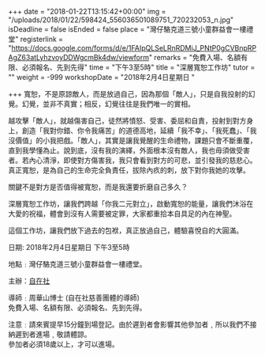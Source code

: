 +++
date = "2018-01-22T13:15:42+00:00"
img = "/uploads/2018/01/22/598424_556036501089751_720232053_n.jpg"
isDeadline = false
isEnded = false
place = "灣仔駱克道三號小童群益會一樓禮堂"
registerlink = "https://docs.google.com/forms/d/e/1FAIpQLSeLRnRDMiJ_PNtP0gCVBnpRPAgZ63atLyhzvoyDDWgcmBk4dw/viewform"
remarks = "免費入場、名額有限、必須報名、先到先得"
time = "下午3至5時"
title = "深層寬恕工作坊"
tutor = ""
weight = -999
workshopDate = "2018年2月4日星期日 "

+++
寬恕，不是原諒敵人，而是放過自己，因為那個「敵人」，只是自我投射的幻覺。幻覺，並非不真實；相反，幻覺往往是我們唯一的實相。

越攻擊「敵人」，就越傷害自己，徒然將憤怒、受害、委屈和自責，投射到對方身上，創造「我對你錯、你令我痛苦」的道德高地，延續「我不幸」、「我死蠢」、「我沒價值」的小我把戲。「敵人」，其實是讓我覺醒的生命禮物，課題只會不斷重覆，直到我學懂為止。說到底，沒有我的演繹，外面根本沒有敵人，我也毋須做受害者。若內心清淨，即使對方傷害我，我只會看到對方的可悲，並引發我的慈悲心。真正寬恕，是為自己的生命完全負責任，拔除內疚的刺，放下對你我她的攻擊。

關鍵不是對方是否值得被寬恕，而是我還要折磨自己多久？

深層寬恕工作坊，讓我們跨越「你我二元對立」，啟動寬恕的能量，讓我們沐浴在大愛的祝福，體會到沒有人需要被定罪，大家都重拾本自具足的內在神聖。

這個工作坊，讓我們放下過去的包袱，真正放過自己，體驗喜悅自的大圓滿。

日期: 2018年2月4日星期日 下午3至5時

地點﹕灣仔駱克道三號小童群益會一樓禮堂。

主辦：[自在社](http://www.dreamspossible.hk/) 

導師﹕周華山博士 (自在社慈善團體的導師)  
免費入場、名額有限、必須報名、先到先得。

注意﹕請來賓提早15分鐘到場登記。由於遲到者會影響其他參加者﹐所以我們不接納遲到者進場﹐敬請體諒。  
參加者必須18歲以上，才可以進場。